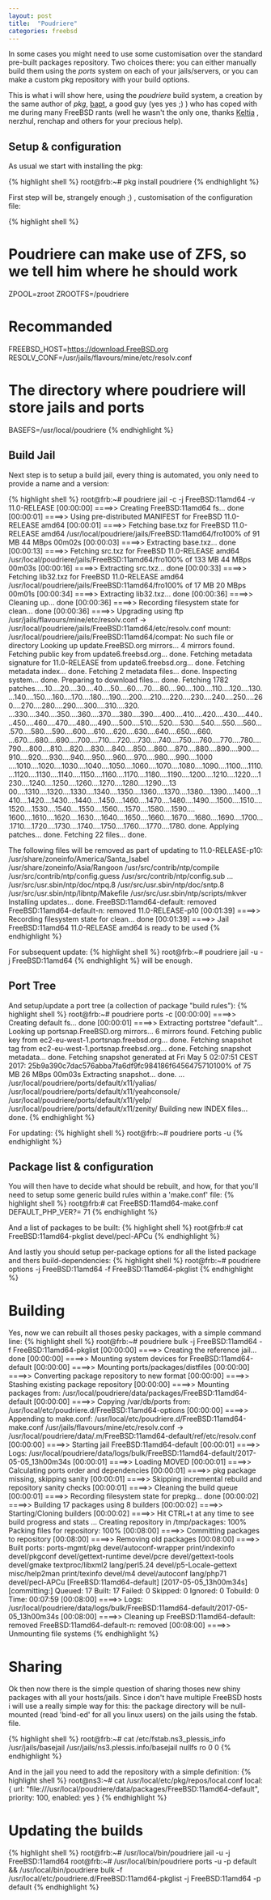 ```yaml
---
layout: post
title:  "Poudriere"
categories: freebsd
---
```


In some cases you might need to use some customisation over the standard pre-built packages repository. Two choices there: you can either manually build them using the *ports* system on each of your jails/servers, or you can make a custom pkg repository with your build options.

This is what i will show here, using the *poudriere* build system, a creation by the same author of *pkg*, [bapt][bapt-home], a good guy (yes yes ;) ) who has coped with me during many FreeBSD rants (well he wasn't the only one, thanks [Keltia][keltia-home] , nerzhul, renchap and others for your precious help).

## Setup & configuration

As usual we start with installing the pkg:

{% highlight shell %}
root@frb:~# pkg install poudriere
{% endhighlight %}

First step will be, strangely enough ;) , customisation of the configuration file:

{% highlight shell %}
# Poudriere can make use of ZFS, so we tell him where he should work
ZPOOL=zroot
ZROOTFS=/poudriere
# Recommanded
FREEBSD_HOST=https://download.FreeBSD.org
RESOLV_CONF=/usr/jails/flavours/mine/etc/resolv.conf

# The directory where poudriere will store jails and ports
BASEFS=/usr/local/poudriere
{% endhighlight %}

## Build Jail

Next step is to setup a build jail, every thing is automated, you only need to provide a name and a version:

{% highlight shell %}
root@frb:~# poudriere jail -c -j FreeBSD:11amd64 -v 11.0-RELEASE
[00:00:00] ====>> Creating FreeBSD:11amd64 fs... done
[00:00:01] ====>> Using pre-distributed MANIFEST for FreeBSD 11.0-RELEASE amd64
[00:00:01] ====>> Fetching base.txz for FreeBSD 11.0-RELEASE amd64
/usr/local/poudriere/jails/FreeBSD:11amd64/fro100% of   91 MB   44 MBps 00m02s
[00:00:03] ====>> Extracting base.txz... done
[00:00:13] ====>> Fetching src.txz for FreeBSD 11.0-RELEASE amd64
/usr/local/poudriere/jails/FreeBSD:11amd64/fro100% of  133 MB   44 MBps 00m03s
[00:00:16] ====>> Extracting src.txz... done
[00:00:33] ====>> Fetching lib32.txz for FreeBSD 11.0-RELEASE amd64
/usr/local/poudriere/jails/FreeBSD:11amd64/fro100% of   17 MB   20 MBps 00m01s
[00:00:34] ====>> Extracting lib32.txz... done
[00:00:36] ====>> Cleaning up... done
[00:00:36] ====>> Recording filesystem state for clean... done
[00:00:36] ====>> Upgrading using ftp
/usr/jails/flavours/mine/etc/resolv.conf -> /usr/local/poudriere/jails/FreeBSD:11amd64/etc/resolv.conf
mount: /usr/local/poudriere/jails/FreeBSD:11amd64/compat: No such file or directory
Looking up update.FreeBSD.org mirrors... 4 mirrors found.
Fetching public key from update6.freebsd.org... done.
Fetching metadata signature for 11.0-RELEASE from update6.freebsd.org... done.
Fetching metadata index... done.
Fetching 2 metadata files... done.
Inspecting system... done.
Preparing to download files... done.
Fetching 1782 patches.....10....20....30....40....50....60....70....80....90....100....110....120....130....140....150....160....170....180....190....200....210....220....230....240....250....260....270....280....290....300....310....320.
...330....340....350....360....370....380....390....400....410....420....430....440....450....460....470....480....490....500....510....520....530....540....550....560....570....580....590....600....610....620....630....640....650....660.
...670....680....690....700....710....720....730....740....750....760....770....780....790....800....810....820....830....840....850....860....870....880....890....900....910....920....930....940....950....960....970....980....990....1000
....1010....1020....1030....1040....1050....1060....1070....1080....1090....1100....1110....1120....1130....1140....1150....1160....1170....1180....1190....1200....1210....1220....1230....1240....1250....1260....1270....1280....1290....13
00....1310....1320....1330....1340....1350....1360....1370....1380....1390....1400....1410....1420....1430....1440....1450....1460....1470....1480....1490....1500....1510....1520....1530....1540....1550....1560....1570....1580....1590....
1600....1610....1620....1630....1640....1650....1660....1670....1680....1690....1700....1710....1720....1730....1740....1750....1760....1770....1780. done.
Applying patches... done.
Fetching 22 files... done.

The following files will be removed as part of updating to 11.0-RELEASE-p10:
/usr/share/zoneinfo/America/Santa_Isabel
/usr/share/zoneinfo/Asia/Rangoon
/usr/src/contrib/ntp/compile
/usr/src/contrib/ntp/config.guess
/usr/src/contrib/ntp/config.sub
...
/usr/src/usr.sbin/ntp/doc/ntpq.8
/usr/src/usr.sbin/ntp/doc/sntp.8
/usr/src/usr.sbin/ntp/libntp/Makefile
/usr/src/usr.sbin/ntp/scripts/mkver
Installing updates... done.
FreeBSD:11amd64-default: removed
FreeBSD:11amd64-default-n: removed
11.0-RELEASE-p10
[00:01:39] ====>> Recording filesystem state for clean... done
[00:01:39] ====>> Jail FreeBSD:11amd64 11.0-RELEASE amd64 is ready to be used
{% endhighlight %}

For subsequent update:
{% highlight shell %}
root@frb:~# poudriere jail -u -j FreeBSD:11amd64
{% endhighlight %}
will be enough.

## Port Tree


And setup/update a port tree (a collection of package "build rules"):
{% highlight shell %}
root@frb:~# poudriere ports -c
[00:00:00] ====>> Creating default fs... done
[00:00:01] ====>> Extracting portstree "default"...
Looking up portsnap.FreeBSD.org mirrors... 6 mirrors found.
Fetching public key from ec2-eu-west-1.portsnap.freebsd.org... done.
Fetching snapshot tag from ec2-eu-west-1.portsnap.freebsd.org... done.
Fetching snapshot metadata... done.
Fetching snapshot generated at Fri May  5 02:07:51 CEST 2017:
25b9a390c7dac576abba7fa6df9fc984186f6456475710100% of   75 MB   26 MBps 00m03s
Extracting snapshot... done.
...
/usr/local/poudriere/ports/default/x11/yalias/
/usr/local/poudriere/ports/default/x11/yeahconsole/
/usr/local/poudriere/ports/default/x11/yelp/
/usr/local/poudriere/ports/default/x11/zenity/
Building new INDEX files... done.
{% endhighlight %}

For updating:
{% highlight shell %}
root@frb:~# poudriere ports -u
{% endhighlight %}

## Package list & configuration

You will then have to decide what should be rebuilt, and how, for that you'll need to setup some generic build rules within a 'make.conf' file:
{% highlight shell %}
root@frb:# cat FreeBSD:11amd64-make.conf
DEFAULT_PHP_VER?=       71
{% endhighlight %}

And a list of packages to be built:
{% highlight shell %}
root@frb:# cat FreeBSD:11amd64-pkglist
devel/pecl-APCu
{% endhighlight %}

And lastly you should setup per-package options for all the listed package and thers build-dependencies:
{% highlight shell %}
root@frb:~# poudriere options -j FreeBSD:11amd64 -f FreeBSD:11amd64-pkglist
{% endhighlight %}

# Building

Yes, now we can rebuilt all thoses pesky packages, with a simple command line:
{% highlight shell %}
root@frb:~# poudriere bulk -j FreeBSD:11amd64 -f FreeBSD:11amd64-pkglist
[00:00:00] ====>> Creating the reference jail... done
[00:00:00] ====>> Mounting system devices for FreeBSD:11amd64-default
[00:00:00] ====>> Mounting ports/packages/distfiles
[00:00:00] ====>> Converting package repository to new format
[00:00:00] ====>> Stashing existing package repository
[00:00:00] ====>> Mounting packages from: /usr/local/poudriere/data/packages/FreeBSD:11amd64-default
[00:00:00] ====>> Copying /var/db/ports from: /usr/local/etc/poudriere.d/FreeBSD:11amd64-options
[00:00:00] ====>> Appending to make.conf: /usr/local/etc/poudriere.d/FreeBSD:11amd64-make.conf
/usr/jails/flavours/mine/etc/resolv.conf -> /usr/local/poudriere/data/.m/FreeBSD:11amd64-default/ref/etc/resolv.conf
[00:00:00] ====>> Starting jail FreeBSD:11amd64-default
[00:00:01] ====>> Logs: /usr/local/poudriere/data/logs/bulk/FreeBSD:11amd64-default/2017-05-05_13h00m34s
[00:00:01] ====>> Loading MOVED
[00:00:01] ====>> Calculating ports order and dependencies
[00:00:01] ====>> pkg package missing, skipping sanity
[00:00:01] ====>> Skipping incremental rebuild and repository sanity checks
[00:00:01] ====>> Cleaning the build queue
[00:00:01] ====>> Recording filesystem state for prepkg... done
[00:00:02] ====>> Building 17 packages using 8 builders
[00:00:02] ====>> Starting/Cloning builders
[00:00:02] ====>> Hit CTRL+t at any time to see build progress and stats
...
Creating repository in /tmp/packages: 100%
Packing files for repository: 100%
[00:08:00] ====>> Committing packages to repository
[00:08:00] ====>> Removing old packages
[00:08:00] ====>> Built ports: ports-mgmt/pkg devel/autoconf-wrapper print/indexinfo devel/pkgconf devel/gettext-runtime devel/pcre devel/gettext-tools devel/gmake textproc/libxml2 lang/perl5.24 devel/p5-Locale-gettext misc/help2man print/texinfo devel/m4 devel/autoconf lang/php71 devel/pecl-APCu
[FreeBSD:11amd64-default] [2017-05-05_13h00m34s] [committing:] Queued: 17 Built: 17 Failed: 0  Skipped: 0  Ignored: 0  Tobuild: 0   Time: 00:07:59
[00:08:00] ====>> Logs: /usr/local/poudriere/data/logs/bulk/FreeBSD:11amd64-default/2017-05-05_13h00m34s
[00:08:00] ====>> Cleaning up
FreeBSD:11amd64-default: removed
FreeBSD:11amd64-default-n: removed
[00:08:00] ====>> Unmounting file systems
{% endhighlight %}

# Sharing

Ok then now there is the simple question of sharing thoses new shiny packages with all your hosts/jails. Since i don't have multiple FreeBSD hosts i will use a really simple way for this: the package directory will be null-mounted (read 'bind-ed' for all you linux users) on the jails using the fstab.<jailname> file.

{% highlight shell %}
root@frb:~# cat /etc/fstab.ns3_plessis_info
/usr/jails/basejail /usr/jails/ns3.plessis.info/basejail nullfs ro 0 0
{% endhighlight %}

And in the jail you need to add the repository with a simple definition:
{% highlight shell %}
root@ns3:~# cat /usr/local/etc/pkg/repos/local.conf
local: {
    url: "file:///usr/local/poudriere/data/packages/FreeBSD:11amd64-default",
    priority: 100,
    enabled: yes
}
{% endhighlight %}

# Updating the builds

{% highlight shell %}
root@frb:~# /usr/local/bin/poudriere jail -u -j FreeBSD:11amd64
root@frb:~# /usr/local/bin/poudriere ports -u -p default && /usr/local/bin/poudriere bulk -f /usr/local/etc/poudriere.d/FreeBSD:11amd64-pkglist -j FreeBSD:11amd64 -p default
{% endhighlight %}


[keltia-home]: https://www.keltia.net/
[bapt-home]: http://blog.etoilebsd.net/
